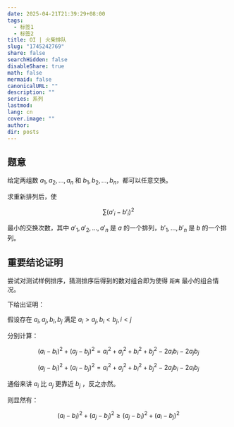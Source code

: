 ```yaml
---
date: 2025-04-21T21:39:29+08:00
tags:
  - 标签1
  - 标签2
title: OI | 火柴排队
slug: "1745242769"
share: false
searchHidden: false
disableShare: true
math: false
mermaid: false
canonicalURL: ""
description: ""
series: 系列
lastmod: 
lang: cn
cover.image: ""
author: 
dir: posts
---
```


## 题意

给定两组数 $a_1, a_2, \ldots, a_n$ 和 $b_1, b_2, \ldots, b_n$，都可以任意交换。  

求重新排列后，使  

$$
\sum (a'_i - b'_i)^2
$$

最小的交换次数，其中 $a'_1, a'_2, ..., a'_n$ 是 $a$ 的一个排列，$b'_1, ..., b'_n$ 是 $b$ 的一个排列。

## 重要结论证明

尝试对测试样例排序，猜测排序后得到的数对组合即为使得 `距离` 最小的组合情况。

下给出证明：

假设存在 $a_i,a_j,b_i,b_j$ 满足 $a_i > a_j, b_i < b_j, i<j$

分别计算：

$$
(a_i-b_i)^2 + (a_j-b_j)^2 = a_i^2+a_j^2+b_i^2+b_j^2-2a_ib_i-2a_jb_j
$$

$$
(a_j-b_i)^2 + (a_i-b_j)^2 = a_i^2+a_j^2+b_i^2+b_j^2-2a_jb_i-2a_ib_j
$$

通俗来讲 $a_i$ 比 $a_j$ 更靠近 $b_j$ ，反之亦然。

则显然有：

$$
(a_i-b_i)^2 + (a_j-b_j)^2 \ge (a_j-b_i)^2 + (a_i-b_j)^2
$$